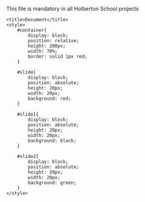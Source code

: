 This file is mandatory in all Holberton School projects

<!DOCTYPE html>
<html lang="en">
<head>
    <meta charset="UTF-8">
    <meta http-equiv="X-UA-Compatible" content="IE=edge">
    <meta name="viewport" content="width=device-width, initial-scale=1.0">
    <link href="https://ajax.googleapis.com/ajax/libs/jqueryui/1.10.3/themes/smoothness/jquery-ui.css" rel="stylesheet" type="text/css"/>
<script src="https://ajax.googleapis.com/ajax/libs/jquery/1.9.1/jquery.min.js"></script>
<script src="https://ajax.googleapis.com/ajax/libs/jqueryui/1.10.3/jquery-ui.min.js"></script>

    <title>Document</title>
    <style>
        #container{
            display: block;
            position: relative;
            height: 200px;
            width: 70%;
            border: solid 1px red;
        }

        #slide{
            display: block;
            position: absolute;
            height: 20px;
            width: 20px;
            background: red; 
        }

        #slide1{
            display: block;
            position: absolute;
            height: 20px;
            width: 20px;
            background: black; 
        }

        #slide2{
            display: block;
            position: absolute;
            height: 20px;
            width: 20px;
            background: green; 
        }
    </style>
</head>
<body>
    <div id="container">
        <div id="slide" class="toDrag"></div>
        <div id="slide1" class="toDrag"></div>
        <div id="slide2" class="toDrag"></div>
    </div>
    <script>
        $( ".toDrag" ).draggable({
            containment: '#container',
            drag: function(event) {
                var top = $(this).position().top;
                var left = $(this).position().left;
            },
        });
    </script>
</body>
</html>
